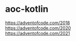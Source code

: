 # aoc-kotlin
https://adventofcode.com/2018  
https://adventofcode.com/2020  
https://adventofcode.com/2021  
